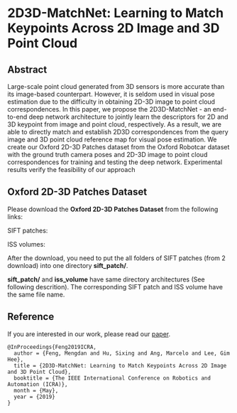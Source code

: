 # 2D3D-MatchNet: Learning to Match Keypoints Across 2D Image and 3D Point Cloud

## Abstract

Large-scale point cloud generated from 3D sensors is more accurate than its image-based counterpart. However, it is seldom used in visual pose estimation due to the difficulty in obtaining 2D-3D image to point cloud correspondences. In this paper, we propose the 2D3D-MatchNet - an end-to-end deep network architecture to jointly learn the descriptors for 2D and 3D keypoint from image and point cloud, respectively. As a result, we are able to directly match and establish 2D3D correspondences from the query image and 3D point cloud reference map for visual pose estimation. We create our Oxford 2D-3D Patches dataset from the Oxford Robotcar dataset with the ground truth camera poses and 2D-3D image to point cloud correspondences for training and testing the deep network. Experimental results verify the feasibility of our approach


## Oxford 2D-3D Patches Dataset

Please download the **Oxford 2D-3D Patches Dataset** from the following links:

SIFT patches:



ISS volumes:


After the download, you need to put the all folders of SIFT patches (from 2 download) into one directory **sift_patch/**.

**sift_patch/** and **iss_volume** have same directory architectures (See following descrition). The corresponding SIFT patch and ISS volume have the same file name.


## Reference

If you are interested in our work, please read our [paper](https://arxiv.org/pdf/1904.09742.pdf).

```
@InProceedings{Feng2019ICRA,
  author = {Feng, Mengdan and Hu, Sixing and Ang, Marcelo and Lee, Gim Hee},
  title = {2D3D-MatchNet: Learning to Match Keypoints Across 2D Image and 3D Point Cloud},
  booktitle = {The IEEE International Conference on Robotics and Automation (ICRA)},
  month = {May},
  year = {2019}
}
```
